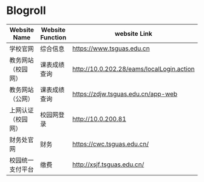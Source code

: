 # Blogroll

|Website Name|Website Function|website Link|
|---|---|---|
|学校官网|综合信息|https://www.tsguas.edu.cn|
|教务网站（校园网）|课表成绩查询|http://10.0.202.28/eams/localLogin.action|
|教务网站（公网）|课表成绩查询|https://zdjw.tsguas.edu.cn/app-web|
|上网认证（校园网）|校园网登录|http://10.0.200.81|
|财务处官网|财务|https://cwc.tsguas.edu.cn/|
|校园统一支付平台|缴费|http://xsjf.tsguas.edu.cn/|